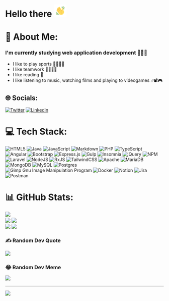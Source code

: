 # Hello there <img src="https://github.com/andresaez9/andresaez9/blob/main/wave.gif" width='40px'>

<!--
**andresaez9/andresaez9** is a ✨ _special_ ✨ repository because its `README.md` (this file) appears on your GitHub profile.

Here are some ideas to get you started:

- 🔭 I’m currently working on ...
- 🌱 I’m currently learning ...
- 👯 I’m looking to collaborate on ...
- 🤔 I’m looking for help with ...
- 💬 Ask me about ...
- 📫 How to reach me: ...
- 😄 Pronouns: ...
- ⚡ Fun fact: ...
-->

# 💫 About Me:
### I'm currently studying web application development 👨🏼‍💻

- I like to play sports 🏈🎾🏀🥊
- I like teamwork 👨‍👨‍👧‍👦
- I like reading 📖
- I like listening to music, watching films and playing to videogames 🎶📽️🎮


## 🌐 Socials:
[![Twitter](https://img.shields.io/badge/Twitter-%231DA1F2.svg?logo=Twitter&logoColor=white)](https://twitter.com/AndresoDev)
[![Linkedin](https://img.shields.io/badge/Linkedin-blue?logo=Linkedin&logoColor=white)](https://www.linkedin.com/in/andr%C3%A9s-segura-s%C3%A1ez-75332a24a/)

# 💻 Tech Stack:
![HTML5](https://img.shields.io/badge/html5-%23E34F26.svg?style=for-the-badge&logo=html5&logoColor=white) ![Java](https://img.shields.io/badge/java-%23ED8B00.svg?style=for-the-badge&logo=java&logoColor=white) ![JavaScript](https://img.shields.io/badge/javascript-%23323330.svg?style=for-the-badge&logo=javascript&logoColor=%23F7DF1E) ![Markdown](https://img.shields.io/badge/markdown-%23000000.svg?style=for-the-badge&logo=markdown&logoColor=white) ![PHP](https://img.shields.io/badge/php-%23777BB4.svg?style=for-the-badge&logo=php&logoColor=white) ![TypeScript](https://img.shields.io/badge/typescript-%23007ACC.svg?style=for-the-badge&logo=typescript&logoColor=white) ![Angular](https://img.shields.io/badge/angular-%23DD0031.svg?style=for-the-badge&logo=angular&logoColor=white) ![Bootstrap](https://img.shields.io/badge/bootstrap-%23563D7C.svg?style=for-the-badge&logo=bootstrap&logoColor=white) ![Express.js](https://img.shields.io/badge/express.js-%23404d59.svg?style=for-the-badge&logo=express&logoColor=%2361DAFB) ![Gulp](https://img.shields.io/badge/GULP-%23CF4647.svg?style=for-the-badge&logo=gulp&logoColor=white) ![Insomnia](https://img.shields.io/badge/Insomnia-black?style=for-the-badge&logo=insomnia&logoColor=5849BE) ![jQuery](https://img.shields.io/badge/jquery-%230769AD.svg?style=for-the-badge&logo=jquery&logoColor=white) ![NPM](https://img.shields.io/badge/NPM-%23000000.svg?style=for-the-badge&logo=npm&logoColor=white) ![Laravel](https://img.shields.io/badge/laravel-%23FF2D20.svg?style=for-the-badge&logo=laravel&logoColor=white) ![NodeJS](https://img.shields.io/badge/node.js-6DA55F?style=for-the-badge&logo=node.js&logoColor=white) ![RxJS](https://img.shields.io/badge/rxjs-%23B7178C.svg?style=for-the-badge&logo=reactivex&logoColor=white) ![TailwindCSS](https://img.shields.io/badge/tailwindcss-%2338B2AC.svg?style=for-the-badge&logo=tailwind-css&logoColor=white) ![Apache](https://img.shields.io/badge/apache-%23D42029.svg?style=for-the-badge&logo=apache&logoColor=white) ![MariaDB](https://img.shields.io/badge/MariaDB-003545?style=for-the-badge&logo=mariadb&logoColor=white) ![MongoDB](https://img.shields.io/badge/MongoDB-%234ea94b.svg?style=for-the-badge&logo=mongodb&logoColor=white) ![MySQL](https://img.shields.io/badge/mysql-%2300f.svg?style=for-the-badge&logo=mysql&logoColor=white) ![Postgres](https://img.shields.io/badge/postgres-%23316192.svg?style=for-the-badge&logo=postgresql&logoColor=white) ![Gimp Gnu Image Manipulation Program](https://img.shields.io/badge/Gimp-657D8B?style=for-the-badge&logo=gimp&logoColor=FFFFFF) ![Docker](https://img.shields.io/badge/docker-%230db7ed.svg?style=for-the-badge&logo=docker&logoColor=white) ![Notion](https://img.shields.io/badge/Notion-%23000000.svg?style=for-the-badge&logo=notion&logoColor=white) ![Jira](https://img.shields.io/badge/jira-%230A0FFF.svg?style=for-the-badge&logo=jira&logoColor=white) ![Postman](https://img.shields.io/badge/Postman-FF6C37?style=for-the-badge&logo=postman&logoColor=white)

# 📊 GitHub Stats:
<!--![](https://github-readme-stats.vercel.app/api?username=andresaez9&theme=dark&hide_border=false&include_all_commits=false&count_private=false)<br/>
![](https://github-readme-streak-stats.herokuapp.com/?user=andresaez9&theme=dark&hide_border=false)<br/>
![](https://github-readme-stats.vercel.app/api/top-langs/?username=andresaez9&theme=dark&hide_border=false&include_all_commits=false&count_private=false&layout=compact)<br/>
-->
![](http://github-profile-summary-cards.vercel.app/api/cards/profile-details?username=andresaez9&theme=2077)<br/>
![](http://github-profile-summary-cards.vercel.app/api/cards/repos-per-language?username=andresaez9&theme=2077)
![](http://github-profile-summary-cards.vercel.app/api/cards/most-commit-language?username=andresaez9&theme=2077)<br/>
![](http://github-profile-summary-cards.vercel.app/api/cards/stats?username=andresaez9&theme=2077)
![](http://github-profile-summary-cards.vercel.app/api/cards/productive-time?username=andresaez9&theme=2077&utcOffset=utc-8)

### ✍️ Random Dev Quote
![](https://quotes-github-readme.vercel.app/api?type=horizontal&theme=radical)

### 😂 Random Dev Meme
<img src="https://random-memer.herokuapp.com/" width="512px"/>

---
[![](https://visitcount.itsvg.in/api?id=andresaez9&icon=0&color=0)](https://visitcount.itsvg.in)

<!-- Proudly created with GPRM ( https://gprm.itsvg.in ) -->
